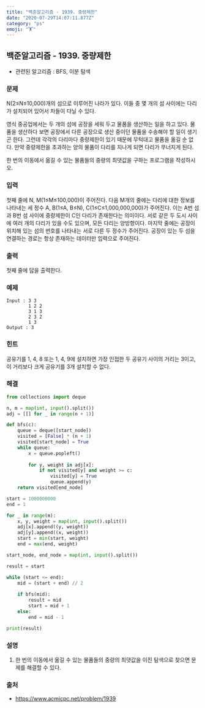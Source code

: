 ```yaml
---
title: "백준알고리즘 - 1939. 중량제한"
date: "2020-07-29T14:07:11.877Z"
category: "ps"
emoji: "🏋️"
---
```


## 백준알고리즘 - 1939. 중량제한

- 관련된 알고리즘 : BFS, 이분 탐색

### 문제

N(2≤N≤10,000)개의 섬으로 이루어진 나라가 있다. 이들 중 몇 개의 섬 사이에는 다리가 설치되어 있어서 차들이 다닐 수 있다.

영식 중공업에서는 두 개의 섬에 공장을 세워 두고 물품을 생산하는 일을 하고 있다. 물품을 생산하다 보면 공장에서 다른 공장으로 생산 중이던 물품을 수송해야 할 일이 생기곤 한다. 그런데 각각의 다리마다 중량제한이 있기 때문에 무턱대고 물품을 옮길 순 없다. 만약 중량제한을 초과하는 양의 물품이 다리를 지나게 되면 다리가 무너지게 된다.

한 번의 이동에서 옮길 수 있는 물품들의 중량의 최댓값을 구하는 프로그램을 작성하시오.

### 입력

첫째 줄에 N, M(1≤M≤100,000)이 주어진다. 다음 M개의 줄에는 다리에 대한 정보를 나타내는 세 정수 A, B(1≤A, B≤N), C(1≤C≤1,000,000,000)가 주어진다. 이는 A번 섬과 B번 섬 사이에 중량제한이 C인 다리가 존재한다는 의미이다. 서로 같은 두 도시 사이에 여러 개의 다리가 있을 수도 있으며, 모든 다리는 양방향이다. 마지막 줄에는 공장이 위치해 있는 섬의 번호를 나타내는 서로 다른 두 정수가 주어진다. 공장이 있는 두 섬을 연결하는 경로는 항상 존재하는 데이터만 입력으로 주어진다.

### 출력

첫째 줄에 답을 출력한다.

### 예제

```
Input : 3 3
        1 2 2
        3 1 3
        2 3 2
        1 3
Output : 3
```

### 힌트

공유기를 1, 4, 8 또는 1, 4, 9에 설치하면 가장 인접한 두 공유기 사이의 거리는 3이고, 이 거리보다 크게 공유기를 3개 설치할 수 없다.

### 해결

```python
from collections import deque

n, m = map(int, input().split())
adj = [[] for _ in range(n + 1)]

def bfs(c):
    queue = deque([start_node])
    visited = [False] * (n + 1)
    visited[start_node] = True
    while queue:
        x = queue.popleft()
        
        for y, weight in adj[x]:
            if not visited[y] and weight >= c:
                visited[y] = True
                queue.append(y)
    return visited[end_node]

start = 1000000000
end = 1

for _ in range(m):
    x, y, weight = map(int, input().split())
    adj[x].append((y, weight))
    adj[y].append((x, weight))
    start = min(start, weight)
    end = max(end, weight)

start_node, end_node = map(int, input().split())

result = start

while (start <= end):
    mid = (start + end) // 2
    
    if bfs(mid):
        result = mid
        start = mid + 1
    else:
        end = mid - 1

print(result)
```

### 설명

1. 한 번의 이동에서 옮길 수 있는 물품들의 중량의 최댓값을 이진 탐색으로 찾으면 문제를 해결할 수 있다.

### 출처

- https://www.acmicpc.net/problem/1939
